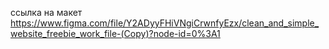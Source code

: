 ссылка на макет
 https://www.figma.com/file/Y2ADyyFHiVNgiCrwnfyEzx/clean_and_simple_website_freebie_work_file-(Copy)?node-id=0%3A1